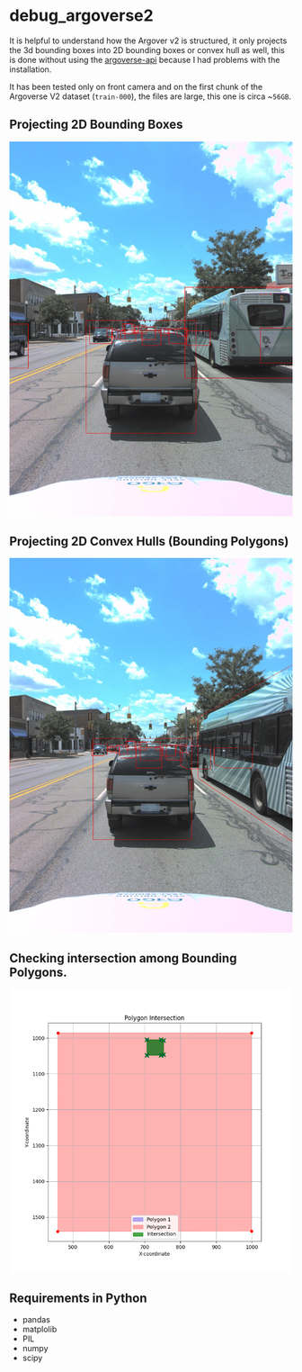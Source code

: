 # debug_argoverse2
It is helpful to understand how the Argover v2 is structured, it only projects the 3d bounding boxes into 2D bounding boxes or convex hull as well, this is done without using the [argoverse-api](https://github.com/argoverse/argoverse-api) because I had problems with the installation.



It has been tested only on front camera and on the first chunk of the Argoverse V2 dataset (`train-000`), the files are large, this one is circa ~`56GB`.



## Projecting 2D Bounding Boxes

![](images/argoverseV2_amodal_annotation.jpg)

## Projecting 2D Convex Hulls (Bounding Polygons)

![](images/315972616049927208_hulls.jpg)

## Checking intersection among Bounding Polygons.

![](images/argover2_area_overlapping.png)

## Requirements in Python

- pandas
- matplolib
- PIL
- numpy
- scipy
